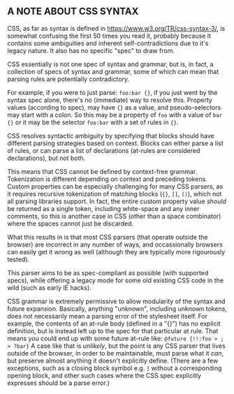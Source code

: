 ## A NOTE ABOUT CSS SYNTAX

CSS, as far as syntax is defined in https://www.w3.org/TR/css-syntax-3/,
is somewhat confusing the first 50 times you read it, probably because
it contains some ambiguities and inherent self-contradictions due to
it's legacy nature. It also has no specific "spec" to draw from.

CSS essentially is not one spec of syntax and grammar, but is, in fact,
a collection of specs of syntax and grammar, some of which can mean that
parsing rules are potentially contradictory.

For example, if you were to just parse: `foo:bar {}`, if you just went by
the syntax spec alone, there's no (immediate) way to resolve this. Property values
(according to spec), may have `{}` as a value, and pseudo-selectors may start
with a colon. So this may be a property of `foo` with a value of `bar {}`
or it may be the selector `foo:bar` with a set of rules in `{}`.

CSS resolves syntactic ambiguity by specifying that blocks should have different
parsing strategies based on context. Blocks can either parse a list of rules,
or can parse a list of declarations (at-rules are considered declarations),
but not both.

This means that CSS cannot be defined by context-free grammar. Tokenization is
different depending on context and preceding tokens. Custom properties can
be especially challenging for many CSS parsers, as it requires recursive
tokenization of matching blocks (`{}`, `[]`, `()`), which not all parsing
libraries support. In fact, the entire custom property value _should_ be
returned as a single token, including white-space and any inner comments,
so this is another case in CSS (other than a space combinator) where the spaces
cannot just be discarded.

What this results in is that most CSS parsers (that operate outside the browser)
are incorrect in any number of ways, and occassionally browsers can
easily get it wrong as well (although they are typically more rigourously
tested).

This parser aims to be as spec-compliant as possible (with supported specs),
while offering a legacy mode for some old existing CSS code in the wild
(such as early IE hacks).

CSS grammar is extremely permissive to allow modularity of the syntax and
future expansion. Basically, anything "unknown", including unknown tokens,
does not necessarily mean a parsing error of the stylesheet itself. For
example, the contents of an at-rule body (defined in a "{}") has no explicit
definition, but is instead left up to the spec for that particular at rule.
That means you could end up with some future at-rule like:
`@future {!!:foo > ; > ?bar}`
A case like that is _unlikely_, but the point is any CSS parser that lives
outside of the browser, in order to be maintainable, must parse what it
_can_, but preserve almost anything it doesn't explicitly define. (There are
a few exceptions, such as a closing block symbol e.g. `]` without a corresponding
opening block, and other such cases where the CSS spec explicitly expresses
should be a parse error.)

